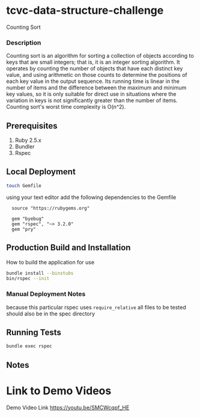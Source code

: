 # tcvc-data-structure-challenge

Counting Sort

### Description

Counting sort is an algorithm for sorting a collection of objects
according to keys that are small integers; that is, it is an integer
sorting algorithm. It operates by counting the number of objects that
have each distinct key value, and using arithmetic on those counts to
determine the positions of each key value in the output sequence. Its
running time is linear in the number of items and the difference between
the maximum and minimum key values, so it is only suitable for direct use
in situations where the variation in keys is not significantly greater than
the number of items. Counting sort's worst time complexity is O(n^2).

## Prerequisites

1. Ruby 2.5.x
2. Bundler
3. Rspec

## Local Deployment

```bash
touch Gemfile
```

using your text editor add the following dependencies to the Gemfile

```
  source "https://rubygems.org"

  gem "byebug"
  gem "rspec", "~> 3.2.0"
  gem "pry"
```

## Production Build and Installation

How to build the application for use

```bash
bundle install --binstubs
bin/rspec --init
```

### Manual Deployment Notes

because this particular rspec uses `require_relative`
all files to be tested should also be in the spec directory

## Running Tests

```bash
bundle exec rspec
```

## Notes

# Link to Demo Videos

Demo Video Link
https://youtu.be/SMCWcqpf_HE
